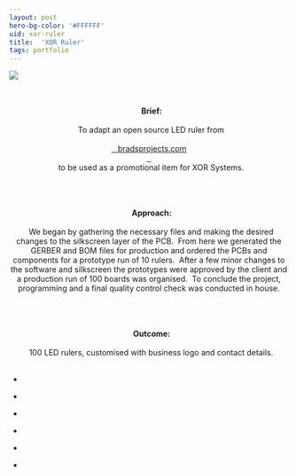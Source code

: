 ```yaml
---
layout: post
hero-bg-color: '#FFFFFF'
uid: xor-ruler
title:  'XOR Ruler'
tags: portfolio
---
```


<a href="{{ site.url }}/images/portfolio/xor-ruler/IMG_20170714_120156.jpg">
<img src = "{{ site.url }}/images/portfolio/xor-ruler/IMG_20170714_120156.jpg">
</a>


<div class="sqs-html-content">
 <p class="" style="text-align:center;white-space:pre-wrap;">
  <strong>
   Brief:
  </strong>
  To adapt an open source LED ruler from
  <a href="https://www.bradsprojects.com/the-digirule/" target="_blank">
   bradsprojects.com
  </a>
  to be used as a promotional item for XOR Systems.
 </p>
 <p class="" style="text-align:center;white-space:pre-wrap;">
  <strong>
   Approach:
  </strong>
  We began by gathering the necessary files and making the desired changes to the silkscreen layer of the PCB.  From here we generated the GERBER and BOM files for production and ordered the PCBs and components for a prototype run of 10 rulers.  After a few minor changes to the software and silkscreen the prototypes were approved by the client and a production run of 100 boards was organised.  To conclude the project, programming and a final quality control check was conducted in house.
 </p>
 <p class="" style="text-align:center;white-space:pre-wrap;">
  <strong>
   Outcome:
  </strong>
  100 LED rulers, customised with business logo and contact details.
 </p>
</div>


<ul class="projects clearfix">
  <li>
    <div class="project" style='background-image: url(/images/portfolio/xor-ruler/IMG_20170714_121309.jpg)'>
      <a class="cover" href="{{ site.url }}/images/portfolio/xor-ruler/IMG_20170714_121309.jpg"></a>
    </div>
  </li>
  <li>
    <div class="project" style='background-image: url(/images/portfolio/xor-ruler/IMG_20170717_090222.jpg)'>
      <a class="cover" href="{{ site.url }}/images/portfolio/xor-ruler/IMG_20170717_090222.jpg"></a>
    </div>
  </li>
  <li>
    <div class="project" style='background-image: url(/images/portfolio/xor-ruler/IMG_20170714_130801.jpg)'>
      <a class="cover" href="{{ site.url }}/images/portfolio/xor-ruler/IMG_20170714_130801.jpg"></a>
    </div>
  </li>
  <li>
    <div class="project" style='background-image: url(/images/portfolio/xor-ruler/IMG_20170714_115754.jpg)'>
      <a class="cover" href="{{ site.url }}/images/portfolio/xor-ruler/IMG_20170714_115754.jpg"></a>
    </div>
  </li>
  <li>
    <div class="project" style='background-image: url(/images/portfolio/xor-ruler/IMG_20170714_113905.jpg)'>
      <a class="cover" href="{{ site.url }}/images/portfolio/xor-ruler/IMG_20170714_113905.jpg"></a>
    </div>
  </li>
  <li>
    <div class="project" style='background-image: url(/images/portfolio/xor-ruler/IMG_20170714_120156.jpg)'>
      <a class="cover" href="{{ site.url }}/images/portfolio/xor-ruler/IMG_20170714_120156.jpg"></a>
    </div>
  </li>
</ul>
<br>


